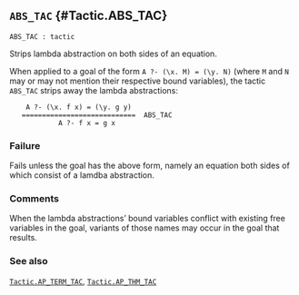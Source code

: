 ## `ABS_TAC` {#Tactic.ABS_TAC}


```
ABS_TAC : tactic
```



Strips lambda abstraction on both sides of an equation.


When applied to a goal of the form `A ?- (\x. M) = (\y. N)` (where `M`
and `N` may or may not mention their respective bound variables), the
tactic `ABS_TAC` strips away the lambda abstractions:
    
        A ?- (\x. f x) = (\y. g y)
       ============================  ABS_TAC
                A ?- f x = g x
    



### Failure

Fails unless the goal has the above form, namely an equation both sides of
which consist of a lamdba abstraction.

### Comments

When the lambda abstractions’ bound variables conflict with existing
free variables in the goal, variants of those names may occur in the
goal that results.

### See also

[`Tactic.AP_TERM_TAC`](#Tactic.AP_TERM_TAC), [`Tactic.AP_THM_TAC`](#Tactic.AP_THM_TAC)


